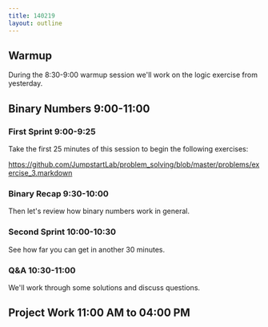 ```yaml
---
title: 140219
layout: outline
---
```


## Warmup

During the 8:30-9:00 warmup session we'll work on the logic exercise from yesterday.

## Binary Numbers 9:00-11:00

### First Sprint 9:00-9:25

Take the first 25 minutes of this session to begin the following exercises:

https://github.com/JumpstartLab/problem_solving/blob/master/problems/exercise_3.markdown

### Binary Recap 9:30-10:00

Then let's review how binary numbers work in general.

### Second Sprint 10:00-10:30

See how far you can get in another 30 minutes.

### Q&A 10:30-11:00

We'll work through some solutions and discuss questions.

## Project Work 11:00 AM to 04:00 PM 